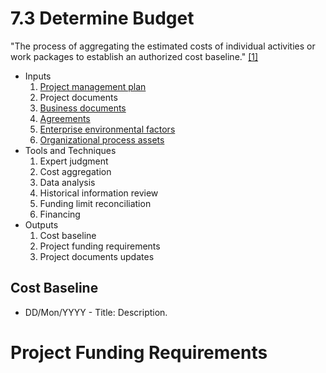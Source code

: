 # 7.3 Determine Budget

"The process of aggregating the estimated costs of individual activities or work
packages to establish an authorized cost baseline." [[1]](../home.md#references)

- Inputs
  1. [Project management plan](../04-integration/4.2-develop-project-management-plan.md)
  2. Project documents
  3. [Business documents](../01-business-and-environment/01-business-documents.md)
  4. [Agreements](../99-project-files/03-agreements/00-agreements.md)
  5. [Enterprise environmental factors](../01-business-and-environment/01-enterprise-environmental-factors.md)
  6. [Organizational process assets](../01-business-and-environment/03-organizational-process-assets.md)
- Tools and Techniques
  1. Expert judgment
  2. Cost aggregation
  3. Data analysis
  4. Historical information review
  5. Funding limit reconciliation
  6. Financing
- Outputs
  1. Cost baseline
  2. Project funding requirements
  3. Project documents updates

## Cost Baseline

- DD/Mon/YYYY - Title: Description.

# Project Funding Requirements
